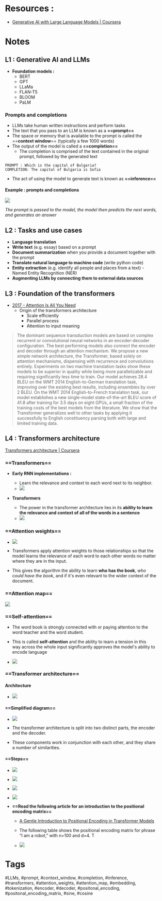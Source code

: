 
# Resources :
- [Generative AI with Large Language Models | Coursera](https://www.coursera.org/learn/generative-ai-with-llms)

# Notes

## L1 : Generative AI and LLMs

- **Foundation models :**
	- BERT
	- GPT
	- LLaMa
	- FLAN-T5
	- BLOOM
	- PaLM

### Prompts and completions
- LLMs take human written instructions and perform tasks
- The text that you pass to an LLM is known as a **==prompt==**
- The space or memory that is available to the prompt is called the ==**context window**== (typically a few 1000 words)
- The output of the model is called a **==completion==**
	- The completion is comprised of the text contained in the original prompt, followed by the generated text
	
```
PROMPT : Which is the capital of Bulgaria?
COMPLETION: The capital of Bulgaria is Sofia
```

- The act of using the model to generate text is known as **==inference==**


#### Example : prompts and completions

![](Resources/prompts_and_completions.png)

*The prompt is passed to the model, the model then predicts the next words, and generates an answer*

## L2 : Tasks and use cases

- **Language translation**
- **Write text** (e.g. essay) based on a prompt
- **Document summarization** when you provide a document together with the prompt
- **Translate natural language to machine code** (write python code)
- **Entity extraction** (e.g. identify all people and places from a text) - Named Entity Recognition (NER)
- **Augmenting LLMs by connecting them to external data sources**

## L3 : Foundation of the transformers 

- [2017 - Attention Is All You Need](https://arxiv.org/abs/1706.03762)
	- Origin of the transformers architecture
		- Scale efficiently
		- Parallel process
		- Attention to input meaning

> 	The dominant sequence transduction models are based on complex recurrent or convolutional neural networks in an encoder-decoder configuration. The best performing models also connect the encoder and decoder through an attention mechanism. We propose a new simple network architecture, the Transformer, based solely on attention mechanisms, dispensing with recurrence and convolutions entirely. Experiments on two machine translation tasks show these models to be superior in quality while being more parallelizable and requiring significantly less time to train. Our model achieves 28.4 BLEU on the WMT 2014 English-to-German translation task, improving over the existing best results, including ensembles by over 2 BLEU. On the WMT 2014 English-to-French translation task, our model establishes a new single-model state-of-the-art BLEU score of 41.8 after training for 3.5 days on eight GPUs, a small fraction of the training costs of the best models from the literature. We show that the Transformer generalizes well to other tasks by applying it successfully to English constituency parsing both with large and limited training data.

## L4 : Transformers architecture

[Transformers architecture | Coursera](https://www.coursera.org/learn/generative-ai-with-llms/lecture/3AqWI/transformers-architecture)

### ==Transformers==
- **Early RNN implementations :**
	- Learn the relevance and context to each word next to its neighbor.
	- ![](Resources/early_RNNs.png)

- **Transformers**
	- The power in the transformer architecture lies in its **ability to learn the relevance and context of all of the words in a sentence**
	- ![](Resources/Transformers.png)


### ==Attention weights==

- ![](Resources/attention_weights.png)

- Transformers apply attention weights to those relationships so that the model learns the relevance of each word to each other words no matter where they are in the input.

- This gives the algorithm the ability to learn **who has the book**, *who could have the book*, and if it's even relevant to the wider context of the document.

### ==Attention map==
![](Resources/attention_map.png)

### ==Self-attention==

- The word book is strongly connected with or paying attention to the word teacher and the word student. 

- This is called **self-attention** and the ability to learn a tension in this way across the whole input significantly approves the model's ability to encode language

- ![](Resources/self_attention.png)

### ==Transformer architecture==

#### **Architecture**
- ![](Resources/transformer%20architecture.png)

#### ==**Simplified diagram**==
- ![](Resources/transformer_simplified_diagram.png)

- The transformer architecture is split into two distinct parts, the encoder and the decoder.

- These components work in conjunction with each other, and they share a number of similarities.

#### ==**Steps**==

- ![](Resources/transformers_step1_tokenization.png)

- ![](Resources/transformers_step2_embeddings.png)

- ![](Resources/embeddings_three_dimensional_space.png)
- ![](Resources/positional_encoding.png)

- **==Read the following article for an introduction to the positional encoding matrix==**
	- [A Gentle Introduction to Positional Encoding in Transformer Models](https://machinelearningmastery.com/a-gentle-introduction-to-positional-encoding-in-transformer-models-part-1/)


	- The following table shows the positional encoding matrix for phrase “I am a robot,” with n=100 and d=4. T 
	- ![](Resources/Positional_encoding_matrix_example.png)


# Tags 
#LLMs, #prompt, #context_window, #completion, #inference, #transformers, #attention_weights, #attention_map, #embedding, #tokenization, #encoder, #decoder, #positonal_encoding, #positonal_encoding_matrix, #sine, #cosine 
